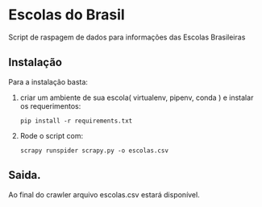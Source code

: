 # Escolas do Brasil 

Script de raspagem de dados para informações das Escolas Brasileiras

## Instalação

Para a instalação basta:

1. criar um ambiente de sua escola( virtualenv, pipenv, conda ) e instalar os requerimentos:
   ```
   pip install -r requirements.txt
   ```
2. Rode o script com:
   ```
   scrapy runspider scrapy.py -o escolas.csv
   ```

## Saida.

Ao final do crawler arquivo escolas.csv estará disponível.